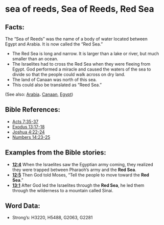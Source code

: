 # sea of reeds, Sea of Reeds, Red Sea

## Facts:

The “Sea of Reeds” was the name of a body of water located between Egypt and Arabia. It is now called the “Red Sea.”

* The Red Sea is long and narrow. It is larger than a lake or river, but much smaller than an ocean.
* The Israelites had to cross the Red Sea when they were fleeing from Egypt. God performed a miracle and caused the waters of the sea to divide so that the people could walk across on dry land.
* The land of Canaan was north of this sea.
* This could also be translated as “Reed Sea.”

(See also: [Arabia](../names/arabia.md)**.** [Canaan](../names/canaan.md), [Egypt](../names/egypt.md))

## Bible References:

* [Acts 7:35-37](rc://en/tn/help/act/07/35)
* [Exodus 13:17-18](rc://en/tn/help/exo/13/17)
* [Joshua 4:22-24](rc://en/tn/help/jos/04/22)
* [Numbers 14:23-25](rc://en/tn/help/num/14/23)

## Examples from the Bible stories:

* __[12:4](rc://en/tn/help/obs/12/04)__ When the Israelites saw the Egyptian army coming, they realized they were trapped between Pharaoh’s army and the __Red Sea__.
* __[12:5](rc://en/tn/help/obs/12/05)__ Then God told Moses, “Tell the people to move toward the __Red Sea__.”
* __[13:1](rc://en/tn/help/obs/13/01)__ After God led the Israelites through the __Red Sea__, he led them through the wilderness to a mountain called Sinai.

## Word Data:

* Strong’s: H3220, H5488, G2063, G2281
